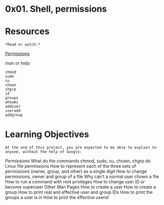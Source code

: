 # 0x01. Shell, permissions

# Resources
    *Read or watch:*
[Permissions](https://intranet.alxswe.com/rltoken/aQmRB6ms-SDHUhqY0Rsa3g)

*man or help*:

    chmod
    sudo
    su
    chown
    chgrp
    id
    groups
    whoami
    adduser
    useradd
    addgroup

# Learning Objectives
    At the end of this project, you are expected to be able to explain to anyone, without the help of Google:

*Permissions*
    What do the commands chmod, sudo, su, chown, chgrp do
    Linux file permissions
    How to represent each of the three sets of permissions (owner, group, and other) as a single digit
    How to change permissions, owner and group of a file
    Why can’t a normal user chown a file
    How to run a command with root privileges
    How to change user ID or become superuser
    Other Man Pages
    How to create a user
    How to create a group
    How to print real and effective user and group IDs
    How to print the groups a user is in
    How to print the effective userid
